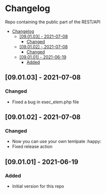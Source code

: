 # Changelog
Repo containing the public part of the REST/API

- [Changelog](#changelog)
  - [[09.01.03] - 2021-07-08](#090103---2021-07-08)
    - [Changed](#changed)
  - [[09.01.02] - 2021-07-08](#090102---2021-07-08)
    - [Changed](#changed-1)
  - [[09.01.01] - 2021-06-19](#090101---2021-06-19)
    - [Added](#added)

## [09.01.03] - 2021-07-08
### Changed
- Fixed a bug in esec_elem.php file

## [09.01.02] - 2021-07-08
### Changed
- Now you can use your own temlpate :happy:
- Fixed release action

## [09.01.01] - 2021-06-19
### Added
- Initial version for this repo
